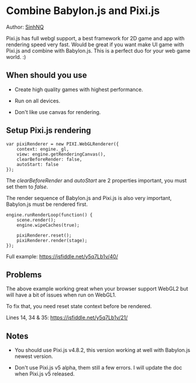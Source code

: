 # Combine Babylon.js and Pixi.js

Author: [SinhNQ](https://github.com/quocsinh)

Pixi.js has full webgl support, a best framework for 2D game and app with rendering speed very fast. Would be great if you want make UI game with Pixi.js and combine with Babylon.js. This is a perfect duo for your web game world. :)

## When should you use

* Create high qual﻿ity games with highest performance.

* Run on all devices. 

* Don't like use canvas for rendering.

## Setup Pixi.js rendering
```
var pixiRenderer = new PIXI.WebGLRenderer({
    context: engine._gl,
    view: engine.getRenderingCanvas(),
    clearBeforeRender: false,
    autoStart: false
});
```

The *clearBeforeRender* and *autoStart* are 2 properties important, you must set them to *false*.

The render sequence of Babylon.js and Pixi.js is also very important, Babylon.js must be rendered first.

```
engine.runRenderLoop(function() {   
    scene.render();    	
    engine.wipeCaches(true);
  
    pixiRenderer.reset();
    pixiRenderer.render(stage);
});
```

Full example: https://jsfiddle.net/y5q7Lb1v/40/

## Problems

The above example working great when your browser support WebGL2 but will have a bit of issues when run on WebGL1.

To fix that, you need reset state context before be rendered.

Lines 14, 34 & 35: https://jsfiddle.net/y5q7Lb1v/21/

## Notes

* You should use Pixi.js v4.8.2, this version working at well with Babylon.js newest version.

* Don't use Pixi.js v5 alpha, them still a few errors. I will update the doc when Pixi.js v5 released.